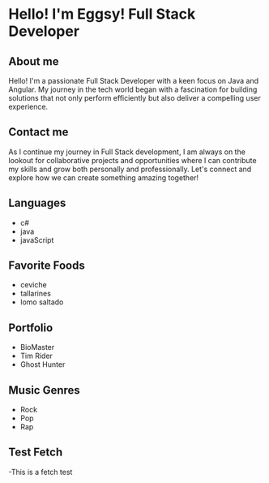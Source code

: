 # Hello! I'm Eggsy! Full Stack Developer

## About me
Hello! I'm a passionate Full Stack Developer with a keen focus on Java and Angular. My journey in the tech world began with a fascination for building solutions that not only perform efficiently but also deliver a compelling user experience.

## Contact me
As I continue my journey in Full Stack development, I am always on the lookout for collaborative projects and opportunities where I can contribute my skills and grow both personally and professionally. Let's connect and explore how we can create something amazing together!

## Languages
- c#
- java
- javaScript

## Favorite Foods
- ceviche
- tallarines
- lomo saltado

## Portfolio
- BioMaster
- Tim Rider
- Ghost Hunter

## Music Genres
- Rock
- Pop
- Rap

## Test Fetch
-This is a fetch test
